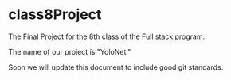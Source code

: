 # class8Project
The Final Project for the 8th class of the Full stack program.

The name of our project is "YoloNet."

Soon we will update this document to include good git standards.
